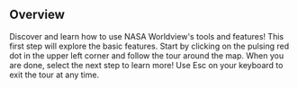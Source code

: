 <h2>Overview</h2>
<p>Discover and learn how to use NASA Worldview's tools and features! This first step will explore the basic features. Start by clicking on the pulsing red dot in the upper left corner and follow the tour around the map. When you are done, select the next step to learn more! Use Esc on your keyboard to exit the tour at any time.</p>
